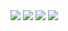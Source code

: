 <div>
        <a href="mailto:01franciscoeduardo@gmail.com" target="_blank"><img src="https://img.shields.io/badge/Gmail-D14836?style=for-the-badge&logo=gmail&logoColor=white"></a>
        <a href="https://github.com/150-ML" target="_blank"><img src="https://img.shields.io/badge/GitHub-100000?style=for-the-badge&logo=github&logoColor=white"></a>
        <a href="https://www.linkedin.com/in/francisco-eduardo-7582b922a" target="_blank"><img src="https://img.shields.io/badge/LinkedIn-0077B5?style=for-the-badge&logo=linkedin&logoColor=white"></a>
         <img src="https://img.shields.io/badge/HTML5-E34F26?style=for-the-badge&logo=html5&logoColor=white" target="_blank">
</div>
             
